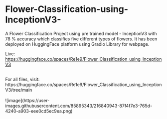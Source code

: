 # Flower-Classification-using-InceptionV3-
A Flower Classification Project using pre trained model - InceptionV3 with 78 % accuracy which classifies five different types of flowers. It has been deployed on HuggingFace platform using Gradio Library for webpage.
</br>

Live: https://huggingface.co/spaces/Re1e9/Flower_Classification_using_InceptionV3

</br>
For all files, visit: https://huggingface.co/spaces/Re1e9/Flower_Classification_using_InceptionV3/tree/main
</br>



</br>
![image](https://user-images.githubusercontent.com/85895343/216840943-87f4f7e3-765d-4240-a903-eee0cd5ec9ea.png)
</br>

